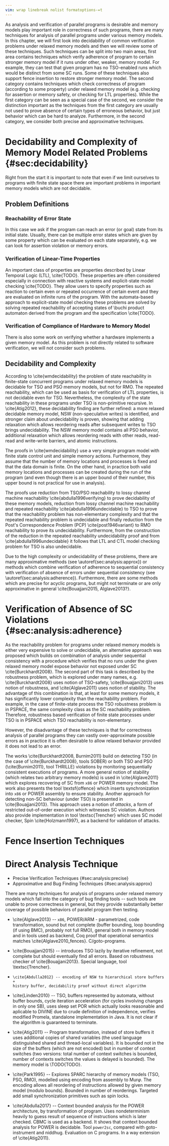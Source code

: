 ```yaml
---
vim: wrap linebreak nolist formatoptions-=t
---
```


As analysis and verification of parallel programs is desirable and memory models play important role in correctness of such programs, there are many techniques for analysis of parallel programs under various memory models. In this chapter, we will first look into decidability of common verification problems under relaxed memory models and then we will review some of these techniques. Such techniques can be split into two main areas, first area contains techniques which verify adherence of program to certain stronger memory model if it runs under other, weaker, memory model. For example, they can test that given program has no TSO-enabled runs which would be distinct from some SC runs. Some of these techniques also support fence insertion to restore stronger memory model. The second category contains techniques which check correctness of program (according to some property) under relaxed memory model (e.g. checking for assertion or memory safety, or checking for LTL properties). While the first category can be seen as a special case of the second, we consider the distinction important as the techniques from the first category are usually not used to prove absence of certain types of erroneous behavior, but just behavior which can be hard to analyze. Furthermore, in the second category, we consider both precise and approximative techniques.

# Decidability and Complexity of Memory Model Related Problems {#sec:decidability}

Right from the start it is important to note that even if we limit ourselves to programs with finite state space there are important problems in important memory models which are not decidable.

## Problem Definitions

### Reachability of Error State

In this case we ask if the program can reach an error (or goal) state from its initial state. Usually, there can be multiple error states which are given by some property which can be evaluated on each state separately, e.g. we can look for assertion violation or memory errors.

### Verification of Linear-Time Properties

An important class of properties are properties described by Linear Temporal Logic (LTL), \cite{TODO}. These properties are often considered especially in connection with reactive systems and explicit-state model checking \cite{TODO}. They allow users to specify properties such as reaction to certain even or repeated occurrence of certain event and they are evaluated on infinite runs of the program. With the automata-based approach to explicit-state model checking these problems are solved by solving repeated reachability of accepting states of \buchi product automaton derived from the program and the specification \cite{TODO}.

### Verification of Compliance of Hardware to Memory Model

There is also some work on verifying whether a hardware implements a given memory model. As this problem is not directly related to software verification, we will not consider such problems.

## Decidability and Complexity

According to \cite{wmdecidability} the problem of state reachability in finite-state concurrent programs under relaxed memory models is decidable for TSO and PSO memory models, but not for RMO. The repeated reachability, which can be used as basis for verification of LTL properties, is not decidable even for TSO. Nevertheless, the complexity of the state reachability in these programs under TSO is non-primitive recursive.
In \cite{Atig2012}, these decidability finding are further refined: a more relaxed decidable memory model, NSW (non-speculative writes) is identified, and stronger claim about undecidability is proven, showing that adding relaxation which allows reordering reads after subsequent writes to TSO brings undecidability. The NSW memory model contains all PSO behavior, additional relaxation which allows reordering reads with other reads, read-read and write-write barriers, and atomic instructions.

The proofs in \cite{wmdecidability} use a very simple program model with finite state control unit and simple memory actions. Furthermore, they assume that the number of memory locations and processes is fixed and that the data domain is finite. On the other hand, in practice both valid memory locations and processes can be created during the run of the program (and even though there is an upper bound of their number, this upper bound is not practical for use in analysis).

The proofs use reduction from TSO/PSO reachability to lossy channel machine reachability \cite{abdulla1996verifying} to prove decidability of these memory models, reduction from lossy channel machine reachability and repeated reachability \cite{abdulla1996undecidable} to TSO to prove that the reachability problem has non-elementary complexity and that the repeated reachability problem is undecidable and finally reduction from the Post's Correspondence Problem (PCP) \cite{post1946variant} to RMO reachability to prove its undecidability. Furthermore, from the construction of the reduction in the repeated reachability undecidability proof and from \cite{abdulla1996undecidable} it follows that LTL  and CTL model checking problem for TSO is also undecidable.

Due to the high complexity or undecidability of these problems, there are many approximative methods (see \autoref{sec:analysis:approx}) or methods which combine verification of adherence to sequential consistency with verification of absence of errors under sequential consistency (see \autoref{sec:analysis:adherence}). Furthermore, there are some methods which are precise for acyclic programs, but might not terminate or are only approximative in general \cite{Bouajjani2015, Alglave2013?}.


# Verification of Absence of SC Violations {#sec:analysis:adherence}

As the reachability problem for programs under relaxed memory models is either very expensive to solve or undecidable, an alternative approach was proposed which builds on combination of analysis under sequential consistency with a procedure which verifies that no runs under the given relaxed memory model expose behavior not exposed under SC \cite{Burckhardt2008}. The second part of this task is described by the robustness problem, which is explored under many names, e.g. \cite{Burckhardt2008} uses notion of TSO-safety, \cite{Bouajjani2013} uses notion of robustness, and \cite{Alglave2011} uses notion of stability. The advantage of this combination is that, at least for some memory models, it has significantly lower complexity than the reachability problem. For example, in the case of finite-state process the TSO robustness problem is in $\mathrm{PSPACE}$, the same complexity class as the SC reachability problem. Therefore, robustness based verification of finite state processes under TSO is in $\mathrm{PSPACE}$ which TSO reachability is non-elementary.

However, the disadvantage of these techniques is that for correctness analysis of parallel programs they can vastly over-approximate possible errors as in practice it is often desirable to allow relaxed behavior provided it does not lead to an error.

The works \cite{Burckhardt2008, Burnim2011} build on detecting TSO (in the case of \cite{Burckhardt2008}, tools SOBER) or both TSO and PSO (\cite{Burnim2011}, tool THRILLE) violations by monitoring sequentially consistent executions of programs. A more general notion of stability (which relates two arbitrary memory models) is used in \cite{Alglave2011} which explores recovering of SC from `x86` or POWER memory model. The work also presents the tool \textsf{offence} which inserts synchronization into `x86` or POWER assembly to ensure stability. Another approach for detecting non-SC behaviour (under TSO) is presented in \cite{Bouajjani2013}. This approach uses a notion of *attacks*, a form of restricted out-of-order execution which witnesses SC violation. Authors also provide implementation in tool \textsc{Trencher} which uses SC model checker, Spin \cite{Holzmann1997}, as a backend for validation of attacks.

# Fence Insertion Techniques


# Direct Analysis Technique

*   Precise Verification Techniques {#sec:analysis:precise}
*   Approximative and Bug Finding Techniques {#sec:analysis:approx}

There are many techniques for analysis of programs under relaxed memory models which fall into the category of bug finding tools -- such tools are unable to prove correctness in general, but they provide substantially better coverage of possible behaviors of parallel program then testing.

*   \cite{Alglave2013} -- `x86`, POWER/ARM - parametrized, code transformation,
    sound but not complete (buffer bounding, loop bounding (if using BMC),
    probably not full RMO), general both in memory model and in tools used as
    backend, Coq proof that operational semantics matches
    \cite{Alglave2010_fences}. C/goto-programs.

*   \cite{Bouajjani2015} -- introduces TSO lazily by iterative refinement, not
    complete but should eventually find all errors. Based on robustness checker
    of \cite{Bouajjani2013}. Special language, tool \textsc{Trencher}.

*     \cite{Abdulla2012} -- encoding of NSW to hierarchical store buffers +
      history buffer, decidability proof without direct algorithm

*   \cite{Linden2010} -- TSO, buffers represented by automata, without buffer
    bounds, cycle iteration acceleration (for cycles involving changes in only one SB), uses sleep set POR which actually looks reasonable and aplicable to DIVINE due to crude definition of independence, verifies modified Promela, standalone implementation in Java. It is not clear if the algorithm is guaranteed to terminate.

*   \cite{Atig2011} -- Program transformation, instead of store buffers it uses
    additional copies of shared variables (the used language distinguished shared and thread-local variables).
    It is bounded not in the size of the buffers (which are not encoded) but in number of context switches (two versions: total number of context switches is bounded, number of contexts switches the values is delayed is bounded). The memory model is \TODO{TODO}.

*   \cite{Park1995} -- Explores SPARC hierarchy of memory models (TSO, PSO,
    RMO), modelled using encoding from assembly to Mur$\varphi$.
    The encoding allows all reordering of instructions allowed by given memory model (modulo bounds).
    Bounded in number of reorderings. Targeted add small synchronization primitives such as spin locks.

*   \cite{Abdulla2017} -- Context bounded analysis for the POWER architecture, by transformation of program.
    Uses nondeterminism heavily to guess result of sequence of instructions which is later checked.
    CBMC is used as a backend.
    It shows that context bounded analysis for POWER is decidable. 
    Tool `power2sc`, compared with goto-instrument and niddhug.
    Evaluation on C programs.
    In a way extension of \cite{Atig2011}.
